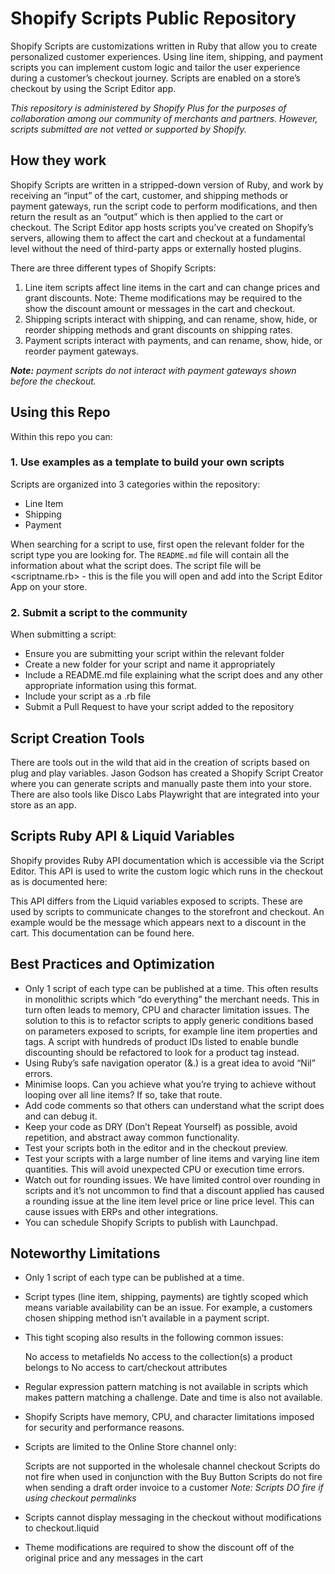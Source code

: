 # Shopify Scripts Public Repository

Shopify Scripts are customizations written in Ruby that allow you to create personalized customer experiences. Using line item, shipping, and payment scripts you can implement custom logic and tailor the user experience during a customer’s checkout journey. Scripts are enabled on a store’s checkout by using the Script Editor app.

_This repository is administered by Shopify Plus for the purposes of collaboration among our community of merchants and partners. However, scripts submitted are not vetted or supported by Shopify._

## How they work
Shopify Scripts are written in a stripped-down version of Ruby, and work by receiving an “input” of the cart, customer, and shipping methods or payment gateways, run the script code to perform modifications, and then return the result as an “output” which is then applied to the cart or checkout. The Script Editor app hosts scripts you’ve created on Shopify’s servers, allowing them to affect the cart and checkout at a fundamental level without the need of third-party apps or externally hosted plugins.

There are three different types of Shopify Scripts:

1. Line item scripts affect line items in the cart and can change prices and grant discounts. Note: Theme modifications may be required to the show the discount amount or messages in the cart and checkout.
2. Shipping scripts interact with shipping, and can rename, show, hide, or reorder shipping methods and grant discounts on shipping rates.
3. Payment scripts interact with payments, and can rename, show, hide, or reorder payment gateways.

_**Note:** payment scripts do not interact with payment gateways shown before the checkout._

## Using this Repo
Within this repo you can:

### 1. Use examples as a template to build your own scripts
Scripts are organized into 3 categories within the repository:
- Line Item
- Shipping
- Payment

When searching for a script to use, first open the relevant folder for the script type you are looking for. The `README.md` file will contain all the information about what the script does. The script file will be <scriptname.rb> - this is the file you will open and add into the Script Editor App on your store.

### 2. Submit a script to the community
When submitting a script:
- Ensure you are submitting your script within the relevant folder
- Create a new folder for your script and name it appropriately
- Include a README.md file explaining what the script does and any other appropriate information using this format.
- Include your script as a <scriptname>.rb file
- Submit a Pull Request to have your script added to the repository

## Script Creation Tools
There are tools out in the wild that aid in the creation of scripts based on plug and play variables. Jason Godson has created a Shopify Script Creator where you can generate scripts and manually paste them into your store. There are also tools like Disco Labs Playwright that are integrated into your store as an app.

## Scripts Ruby API & Liquid Variables
Shopify provides Ruby API documentation which is accessible via the Script Editor. This API is used to write the custom logic which runs in the checkout as is documented here: 

This API differs from the Liquid variables exposed to scripts. These are used by scripts to communicate changes to the storefront and checkout. An example would be the message which appears next to a discount in the cart. This documentation can be found here.

## Best Practices and Optimization
- Only 1 script of each type can be published at a time. This often results in monolithic scripts which “do everything” the merchant needs. This in turn often leads to memory, CPU and character limitation issues. The solution to this is to refactor scripts to apply generic conditions based on parameters exposed to scripts, for example line item properties and tags. A script with hundreds of product IDs listed to enable bundle discounting should be refactored to look for a product tag instead.
- Using Ruby’s safe navigation operator (&.) is a great idea to avoid “Nil” errors. 
- Minimise loops. Can you achieve what you’re trying to achieve without looping over all line items? If so, take that route.
- Add code comments so that others can understand what the script does and can debug it. 
- Keep your code as DRY (Don’t Repeat Yourself) as possible, avoid repetition, and abstract away common functionality.
- Test your scripts both in the editor and in the checkout preview.
- Test your scripts with a large number of line items and varying line item quantities. This will avoid unexpected CPU or execution time errors.
- Watch out for rounding issues. We have limited control over rounding in scripts and it’s not uncommon to find that a discount applied has caused a rounding issue at the line item level price or line price level. This can cause issues with ERPs and other integrations.
- You can schedule Shopify Scripts to publish with Launchpad.

## Noteworthy Limitations
- Only 1 script of each type can be published at a time. 
- Script types (line item, shipping, payments) are tightly scoped which means variable availability can be an issue. For example, a customers chosen shipping method isn’t available in a payment script.
- This tight scoping also results in the following common issues:

   No access to metafields
   No access to the collection(s) a product belongs to
   No access to cart/checkout attributes
   
- Regular expression pattern matching is not available in scripts which makes pattern matching a challenge. Date and time is also not available.
- Shopify Scripts have memory, CPU, and character limitations imposed for security and performance reasons. 
- Scripts are limited to the Online Store channel only:

   Scripts are not supported in the wholesale channel checkout
   Scripts do not fire when used in conjunction with the Buy Button
   Scripts do not fire when sending a draft order invoice to a customer
   _Note: Scripts DO fire if using checkout permalinks_
   
- Scripts cannot display messaging in the checkout without modifications to checkout.liquid
- Theme modifications are required to show the discount off of the original price and any messages in the cart

